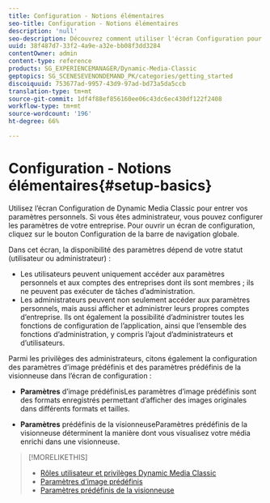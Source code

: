 ```yaml
---
title: Configuration - Notions élémentaires
seo-title: Configuration - Notions élémentaires
description: 'null'
seo-description: Découvrez comment utiliser l'écran Configuration pour entrer vos paramètres personnels. Si vous êtes administrateur, vous pouvez configurer les paramètres de votre entreprise.
uuid: 38f487d7-33f2-4a9e-a32e-bb08f3dd3284
contentOwner: admin
content-type: reference
products: SG_EXPERIENCEMANAGER/Dynamic-Media-Classic
geptopics: SG_SCENESEVENONDEMAND_PK/categories/getting_started
discoiquuid: 753677ad-9957-43d9-97ad-bd73a5da5ccb
translation-type: tm+mt
source-git-commit: 1df4f88ef856160ee06c43dc6ec430df122f2408
workflow-type: tm+mt
source-wordcount: '196'
ht-degree: 66%

---
```



# Configuration - Notions élémentaires{#setup-basics}

Utilisez l’écran Configuration de Dynamic Media Classic pour entrer vos paramètres personnels. Si vous êtes administrateur, vous pouvez configurer les paramètres de votre entreprise. Pour ouvrir un écran de configuration, cliquez sur le bouton Configuration de la barre de navigation globale.

Dans cet écran, la disponibilité des paramètres dépend de votre statut (utilisateur ou administrateur) :

* Les utilisateurs peuvent uniquement accéder aux paramètres personnels et aux comptes des entreprises dont ils sont membres ; ils ne peuvent pas exécuter de tâches d’administration.
* Les administrateurs peuvent non seulement accéder aux paramètres personnels, mais aussi afficher et administrer leurs propres comptes d’entreprise. Ils ont également la possibilité d’administrer toutes les fonctions de configuration de l’application, ainsi que l’ensemble des fonctions d’administration, y compris l’ajout d’administrateurs et d’utilisateurs.

Parmi les privilèges des administrateurs, citons également la configuration des paramètres d’image prédéfinis et des paramètres prédéfinis de la visionneuse dans l’écran de configuration :

* **Paramètres**
d’image prédéfinisLes paramètres d’image prédéfinis sont des formats enregistrés permettant d’afficher des images originales dans différents formats et tailles.

* **Paramètres**
prédéfinis de la visionneuseParamètres prédéfinis de la visionneuse déterminent la manière dont vous visualisez votre média enrichi dans une visionneuse.

>[!MORELIKETHIS]
>
>* [Rôles utilisateur et privilèges Dynamic Media Classic](administration-setup.md#user_administration)
>* [Paramètres d’image prédéfinis](application-setup.md#image_presets)
>* [Paramètres prédéfinis de la visionneuse](application-setup.md#viewer_presets)

